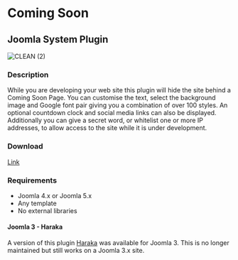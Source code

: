# Coming Soon
## Joomla System Plugin
![CLEAN (2)](https://user-images.githubusercontent.com/1296369/202232592-b52cca50-5797-461c-9095-d95bbae37400.png)


### Description
While you are developing your web site this plugin will hide the site behind a Coming Soon Page. You can customise the text, select the background image and Google font pair giving you a combination of over 100 styles. An optional countdown clock and social media links can also be displayed. Additionally you can give a secret word, or whitelist one or more IP addresses, to allow access to the site while it is under development.

### Download
[Link](https://github.com/brianteeman/comingsoon/releases)

### Requirements
- Joomla 4.x or Joomla 5.x
- Any template
- No external libraries

#### Joomla 3 - Haraka
A version of this plugin [Haraka](https://github.com/brianteeman/haraka) was available for Joomla 3. This is no longer maintained but still works on a Joomla 3.x site.
